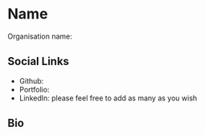# Name
Organisation name:


## Social Links
- Github: 
- Portfolio: 
- LinkedIn: 
please feel free to add as many as you wish

## Bio

